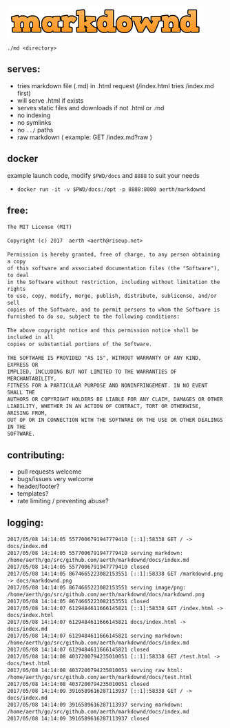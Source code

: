 ![markdownd](https://github.com/aerth/markdownd/blob/master/docs/markdownd.png?raw=true)

```./md <directory>```

## serves:

  * tries markdown file (.md) in .html request (/index.html tries /index.md first)
  * will serve .html if exists
  * serves static files and downloads if not .html or .md
  * no indexing
  * no symlinks
  * no `../` paths
  * raw markdown ( example: GET /index.md?raw )

## docker

example launch code, modify `$PWD/docs` and `8888` to suit your needs

  * `docker run -it -v $PWD/docs:/opt -p 8888:8080 aerth/markdownd`

## free:

```
The MIT License (MIT)

Copyright (c) 2017  aerth <aerth@riseup.net>

Permission is hereby granted, free of charge, to any person obtaining a copy
of this software and associated documentation files (the "Software"), to deal
in the Software without restriction, including without limitation the rights
to use, copy, modify, merge, publish, distribute, sublicense, and/or sell
copies of the Software, and to permit persons to whom the Software is
furnished to do so, subject to the following conditions:

The above copyright notice and this permission notice shall be included in all
copies or substantial portions of the Software.

THE SOFTWARE IS PROVIDED "AS IS", WITHOUT WARRANTY OF ANY KIND, EXPRESS OR
IMPLIED, INCLUDING BUT NOT LIMITED TO THE WARRANTIES OF MERCHANTABILITY,
FITNESS FOR A PARTICULAR PURPOSE AND NONINFRINGEMENT. IN NO EVENT SHALL THE
AUTHORS OR COPYRIGHT HOLDERS BE LIABLE FOR ANY CLAIM, DAMAGES OR OTHER
LIABILITY, WHETHER IN AN ACTION OF CONTRACT, TORT OR OTHERWISE, ARISING FROM,
OUT OF OR IN CONNECTION WITH THE SOFTWARE OR THE USE OR OTHER DEALINGS IN THE
SOFTWARE.
```

## contributing:

  * pull requests welcome
  * bugs/issues very welcome
  * header/footer?
  * templates?
  * rate limiting / preventing abuse?

## logging:
```
2017/05/08 14:14:05 5577006791947779410 [::1]:58338 GET / -> docs/index.md
2017/05/08 14:14:05 5577006791947779410 serving markdown: /home/aerth/go/src/github.com/aerth/markdownd/docs/index.md
2017/05/08 14:14:05 5577006791947779410 closed
2017/05/08 14:14:05 8674665223082153551 [::1]:58338 GET /markdownd.png -> docs/markdownd.png
2017/05/08 14:14:05 8674665223082153551 serving image/png: /home/aerth/go/src/github.com/aerth/markdownd/docs/markdownd.png
2017/05/08 14:14:05 8674665223082153551 closed
2017/05/08 14:14:07 6129484611666145821 [::1]:58338 GET /index.html -> docs/index.html
2017/05/08 14:14:07 6129484611666145821 docs/index.html -> docs/index.md
2017/05/08 14:14:07 6129484611666145821 serving markdown: /home/aerth/go/src/github.com/aerth/markdownd/docs/index.md
2017/05/08 14:14:07 6129484611666145821 closed
2017/05/08 14:14:08 4037200794235010051 [::1]:58338 GET /test.html -> docs/test.html
2017/05/08 14:14:08 4037200794235010051 serving raw html: /home/aerth/go/src/github.com/aerth/markdownd/docs/test.html
2017/05/08 14:14:08 4037200794235010051 closed
2017/05/08 14:14:09 3916589616287113937 [::1]:58338 GET / -> docs/index.md
2017/05/08 14:14:09 3916589616287113937 serving markdown: /home/aerth/go/src/github.com/aerth/markdownd/docs/index.md
2017/05/08 14:14:09 3916589616287113937 closed
```